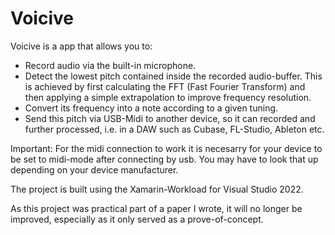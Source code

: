# Voicive
Voicive is a app that allows you to:
* Record audio via the built-in microphone.
* Detect the lowest pitch contained inside the recorded audio-buffer. This is achieved by first calculating the FFT (Fast Fourier Transform) and then applying a simple extrapolation to improve frequency resolution.
* Convert its frequency into a note according to a given tuning.
* Send this pitch via USB-Midi to another device, so it can recorded and further processed, i.e. in a DAW such as Cubase, FL-Studio, Ableton etc.

Important: For the midi connection to work it is necesarry for your device to be set to midi-mode after connecting by usb. You may have to look that up depending on your device manufacturer.

The project is built using the Xamarin-Workload for Visual Studio 2022.

As this project was practical part of a paper I wrote, it will no longer be improved, especially as it only served as a prove-of-concept. 
